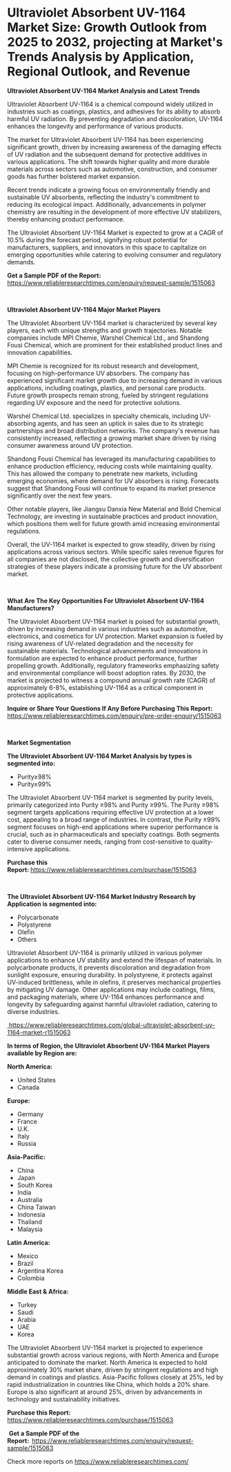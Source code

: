 <p><h1>Ultraviolet Absorbent UV-1164 Market Size: Growth Outlook from 2025 to 2032, projecting at Market's Trends Analysis by Application, Regional Outlook, and Revenue</h1></p><p><strong>Ultraviolet Absorbent UV-1164 Market Analysis and Latest Trends</strong></p>
<p><p>Ultraviolet Absorbent UV-1164 is a chemical compound widely utilized in industries such as coatings, plastics, and adhesives for its ability to absorb harmful UV radiation. By preventing degradation and discoloration, UV-1164 enhances the longevity and performance of various products. </p><p>The market for Ultraviolet Absorbent UV-1164 has been experiencing significant growth, driven by increasing awareness of the damaging effects of UV radiation and the subsequent demand for protective additives in various applications. The shift towards higher quality and more durable materials across sectors such as automotive, construction, and consumer goods has further bolstered market expansion. </p><p>Recent trends indicate a growing focus on environmentally friendly and sustainable UV absorbents, reflecting the industry's commitment to reducing its ecological impact. Additionally, advancements in polymer chemistry are resulting in the development of more effective UV stabilizers, thereby enhancing product performance. </p><p>The Ultraviolet Absorbent UV-1164 Market is expected to grow at a CAGR of 10.5% during the forecast period, signifying robust potential for manufacturers, suppliers, and innovators in this space to capitalize on emerging opportunities while catering to evolving consumer and regulatory demands.</p></p>
<p><strong>Get a Sample PDF of the Report:&nbsp;</strong> <a href="https://www.reliableresearchtimes.com/enquiry/request-sample/1515063?utm_campaign=3060&utm_medium=2&utm_source=Github&utm_content=ia&utm_term=04042025&utm_id=ultraviolet-absorbent-uv-1164">https://www.reliableresearchtimes.com/enquiry/request-sample/1515063</a></p>
<p>&nbsp;</p>
<p><strong>Ultraviolet Absorbent UV-1164 Major Market Players</strong></p>
<p><p>The Ultraviolet Absorbent UV-1164 market is characterized by several key players, each with unique strengths and growth trajectories. Notable companies include MPI Chemie, Warshel Chemical Ltd., and Shandong Fousi Chemical, which are prominent for their established product lines and innovation capabilities.</p><p>MPI Chemie is recognized for its robust research and development, focusing on high-performance UV absorbers. The company has experienced significant market growth due to increasing demand in various applications, including coatings, plastics, and personal care products. Future growth prospects remain strong, fueled by stringent regulations regarding UV exposure and the need for protective solutions.</p><p>Warshel Chemical Ltd. specializes in specialty chemicals, including UV-absorbing agents, and has seen an uptick in sales due to its strategic partnerships and broad distribution networks. The company's revenue has consistently increased, reflecting a growing market share driven by rising consumer awareness around UV protection.</p><p>Shandong Fousi Chemical has leveraged its manufacturing capabilities to enhance production efficiency, reducing costs while maintaining quality. This has allowed the company to penetrate new markets, including emerging economies, where demand for UV absorbers is rising. Forecasts suggest that Shandong Fousi will continue to expand its market presence significantly over the next few years.</p><p>Other notable players, like Jiangsu Danxia New Material and Bold Chemical Technology, are investing in sustainable practices and product innovation, which positions them well for future growth amid increasing environmental regulations.</p><p>Overall, the UV-1164 market is expected to grow steadily, driven by rising applications across various sectors. While specific sales revenue figures for all companies are not disclosed, the collective growth and diversification strategies of these players indicate a promising future for the UV absorbent market.</p></p>
<p>&nbsp;</p>
<p><strong>What Are The Key Opportunities For Ultraviolet Absorbent UV-1164 Manufacturers?</strong></p>
<p><p>The Ultraviolet Absorbent UV-1164 market is poised for substantial growth, driven by increasing demand in various industries such as automotive, electronics, and cosmetics for UV protection. Market expansion is fueled by rising awareness of UV-related degradation and the necessity for sustainable materials. Technological advancements and innovations in formulation are expected to enhance product performance, further propelling growth. Additionally, regulatory frameworks emphasizing safety and environmental compliance will boost adoption rates. By 2030, the market is projected to witness a compound annual growth rate (CAGR) of approximately 6-8%, establishing UV-1164 as a critical component in protective applications.</p></p>
<p><strong>Inquire or Share Your Questions If Any Before Purchasing This Report:</strong> <a href="https://www.reliableresearchtimes.com/enquiry/pre-order-enquiry/1515063?utm_campaign=3060&utm_medium=2&utm_source=Github&utm_content=ia&utm_term=04042025&utm_id=ultraviolet-absorbent-uv-1164">https://www.reliableresearchtimes.com/enquiry/pre-order-enquiry/1515063</a></p>
<p>&nbsp;</p>
<p><strong>Market Segmentation</strong></p>
<p><strong>The Ultraviolet Absorbent UV-1164 Market Analysis by types is segmented into:</strong></p>
<p><ul><li>Purity≥98%</li><li>Purity≥99%</li></ul></p>
<p><p>The Ultraviolet Absorbent UV-1164 market is segmented by purity levels, primarily categorized into Purity ≥98% and Purity ≥99%. The Purity ≥98% segment targets applications requiring effective UV protection at a lower cost, appealing to a broad range of industries. In contrast, the Purity ≥99% segment focuses on high-end applications where superior performance is crucial, such as in pharmaceuticals and specialty coatings. Both segments cater to diverse consumer needs, ranging from cost-sensitive to quality-intensive applications.</p></p>
<p><strong>Purchase this Report:&nbsp;</strong><a href="https://www.reliableresearchtimes.com/purchase/1515063?utm_campaign=3060&utm_medium=2&utm_source=Github&utm_content=ia&utm_term=04042025&utm_id=ultraviolet-absorbent-uv-1164">https://www.reliableresearchtimes.com/purchase/1515063</a></p>
<p>&nbsp;</p>
<p><strong>The Ultraviolet Absorbent UV-1164 Market Industry Research by Application is segmented into:</strong></p>
<p><ul><li>Polycarbonate</li><li>Polystyrene</li><li>Olefin</li><li>Others</li></ul></p>
<p><p>Ultraviolet Absorbent UV-1164 is primarily utilized in various polymer applications to enhance UV stability and extend the lifespan of materials. In polycarbonate products, it prevents discoloration and degradation from sunlight exposure, ensuring durability. In polystyrene, it protects against UV-induced brittleness, while in olefins, it preserves mechanical properties by mitigating UV damage. Other applications may include coatings, films, and packaging materials, where UV-1164 enhances performance and longevity by safeguarding against harmful ultraviolet radiation, catering to diverse industries.</p></p>
<p><a href="https://www.reliableresearchtimes.com/global-ultraviolet-absorbent-uv-1164-market-r1515063?utm_campaign=3060&utm_medium=2&utm_source=Github&utm_content=ia&utm_term=04042025&utm_id=ultraviolet-absorbent-uv-1164">&nbsp;https://www.reliableresearchtimes.com/global-ultraviolet-absorbent-uv-1164-market-r1515063</a></p>
<p><strong>In terms of Region, the Ultraviolet Absorbent UV-1164 Market Players available by Region are:</strong></p>
<p>
    <p> <strong> North America: </strong>
        <ul>
            <li>United States</li>
            <li>Canada</li>
        </ul>
        </p> 
    <p> <strong> Europe: </strong>
        <ul>
            <li>Germany</li>
            <li>France</li>
            <li>U.K.</li>
            <li>Italy</li>
            <li>Russia</li>
        </ul>
        </p> 
    <p> <strong> Asia-Pacific: </strong>
        <ul>
            <li>China</li>
            <li>Japan</li>
            <li>South Korea</li>
            <li>India</li>
            <li>Australia</li>
            <li>China Taiwan</li>
            <li>Indonesia</li>
            <li>Thailand</li>
            <li>Malaysia</li>
        </ul>
        </p> 
    <p> <strong> Latin America: </strong>
        <ul>
            <li>Mexico</li>
            <li>Brazil</li>
            <li>Argentina Korea</li>
            <li>Colombia</li>
        </ul>
        </p> 
    <p> <strong> Middle East & Africa: </strong>
        <ul>
            <li>Turkey</li>
            <li>Saudi</li>
            <li>Arabia</li>
            <li>UAE</li>
            <li>Korea</li>
        </ul>
    </p>
    </p>
<p><p>The Ultraviolet Absorbent UV-1164 market is projected to experience substantial growth across various regions, with North America and Europe anticipated to dominate the market. North America is expected to hold approximately 30% market share, driven by stringent regulations and high demand in coatings and plastics. Asia-Pacific follows closely at 25%, led by rapid industrialization in countries like China, which holds a 20% share. Europe is also significant at around 25%, driven by advancements in technology and sustainability initiatives.</p></p>
<p><strong>Purchase this Report: </strong><a href="https://www.reliableresearchtimes.com/purchase/1515063?utm_campaign=3060&utm_medium=2&utm_source=Github&utm_content=ia&utm_term=04042025&utm_id=ultraviolet-absorbent-uv-1164">https://www.reliableresearchtimes.com/purchase/1515063</a></p>
<p>&nbsp;<strong>Get a Sample PDF of the Report:&nbsp;&nbsp;</strong><a href="https://www.reliableresearchtimes.com/enquiry/request-sample/1515063?utm_campaign=3060&utm_medium=2&utm_source=Github&utm_content=ia&utm_term=04042025&utm_id=ultraviolet-absorbent-uv-1164">https://www.reliableresearchtimes.com/enquiry/request-sample/1515063</a></p>
<p><strong></strong></p>
<p>Check more reports on <a href="https://www.reliableresearchtimes.com/?utm_campaign=3060&utm_medium=2&utm_source=Github&utm_content=ia&utm_term=04042025&utm_id=ultraviolet-absorbent-uv-1164">https://www.reliableresearchtimes.com/</a></p>